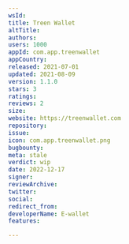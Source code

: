 ```yaml
---
wsId: 
title: Treen Wallet
altTitle: 
authors: 
users: 1000
appId: com.app.treenwallet
appCountry: 
released: 2021-07-01
updated: 2021-08-09
version: 1.1.0
stars: 3
ratings: 
reviews: 2
size: 
website: https://treenwallet.com
repository: 
issue: 
icon: com.app.treenwallet.png
bugbounty: 
meta: stale
verdict: wip
date: 2022-12-17
signer: 
reviewArchive: 
twitter: 
social: 
redirect_from: 
developerName: E-wallet
features: 

---
```


